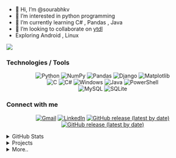 - 👋 Hi, I’m @sourabhkv
- 👀 I’m interested in python programming
- 🌱 I’m currently learning C# , Pandas , Java
- 💞️ I’m looking to collaborate on [ytdl](https://github.com/sourabhkv/ytdl)
- Exploring Android , Linux



<!---
sourabhkv/sourabhkv is a ✨ special ✨ repository because its `README.md` (this file) appears on your GitHub profile.
You can click the Preview link to take a look at your changes.
--->

![](https://komarev.com/ghpvc/?username=sourabhkv&color=red)

### Technologies / Tools

<div align="center">


![Python](https://img.shields.io/badge/python-3670A0?style=for-the-badge&logo=python&logoColor=ffdd54) 
![NumPy](https://img.shields.io/badge/numpy-%23013243.svg?style=for-the-badge&logo=numpy&logoColor=white)
![Pandas](https://img.shields.io/badge/pandas-%23150458.svg?style=for-the-badge&logo=pandas&logoColor=white)
![Django](https://img.shields.io/badge/django-%23092E20.svg?style=for-the-badge&logo=django&logoColor=white) 
![Matplotlib](https://img.shields.io/badge/Matplotlib-%23ffffff.svg?style=for-the-badge&logo=Matplotlib&logoColor=black)<br>
![C](https://img.shields.io/badge/c-%2300599C.svg?style=for-the-badge&logo=c&logoColor=white)
![C#](https://img.shields.io/badge/c%23-%23239120.svg?style=for-the-badge&logo=c-sharp&logoColor=white)
![Windows](https://img.shields.io/badge/Windows-0078D6?style=for-the-badge&logo=windows&logoColor=white)
![Java](https://img.shields.io/badge/java-%23ED8B00.svg?style=for-the-badge&logo=java&logoColor=white)
![PowerShell](https://img.shields.io/badge/PowerShell-%235391FE.svg?style=for-the-badge&logo=powershell&logoColor=white)<br>
![MySQL](https://img.shields.io/badge/mysql-%2300f.svg?style=for-the-badge&logo=mysql&logoColor=white)
![SQLite](https://img.shields.io/badge/sqlite-%2307405e.svg?style=for-the-badge&logo=sqlite&logoColor=white)

</div>



### Connect with me
<p align="center">
<a href="mailto:sourabhkv96@gmail.com"><img alt="Gmail" src="https://img.shields.io/badge/Gmail-D14836?style=for-the-badge&logo=gmail&logoColor=white"></a>
<a href="https://in.linkedin.com/in/sourabhkv96"><img alt="LinkedIn" src="https://img.shields.io/badge/linkedin-%230077B5.svg?style=for-the-badge&logo=linkedin&logoColor=white"></a>
<a href="https://www.instagram.com/sourabhkv96/"><img alt="GitHub release (latest by date)" src="https://img.shields.io/badge/Instagram-%23E4405F.svg?style=for-the-badge&logo=Instagram&logoColor=white"></a>
<a href="https://t.me/sourabhkv"><img alt="GitHub release (latest by date)" src="https://img.shields.io/badge/Telegram-2CA5E0?style=for-the-badge&logo=telegram&logoColor=white"></a>
</p>


<details>
  <summary> GitHub Stats</summary>
  
  <div align="center">
    
  ![sourabhkv GitHub stats](https://github-readme-stats.vercel.app/api?username=sourabhkv&theme=dark)<br>
  ![GitHub Streak](https://streak-stats.demolab.com/?user=sourabhkv&theme=dark)<br>
  ![Top Langs](https://github-readme-stats.vercel.app/api/top-langs/?username=sourabhkv&layout=compact&theme=dark)<br>
  [![trophy](https://github-profile-trophy.vercel.app/?username=sourabhkv&margin-w=6&theme=chalk&no-frame=true)](https://github.com/ryo-ma/github-profile-trophy)
  
  
  </div>
  
</details>

<details>
  <summary> Projects</summary>
  
  
  | Sl no. | Repo | Target Platform | Description | Language | Stats |
  |:---:|:---:|:---:|---|:---:|:---:|
  |1|[ytdl](https://github.com/sourabhkv/ytdl)|![Windows](https://img.shields.io/badge/Windows-0078D6?style=flat&logo=windows&logoColor=white)|A GUI web media downloader program that runs on top of youtube-dl/yt-dlp and ffmpeg to download videos and audio. GUI port of [yt-dlp](https://github.com/yt-dlp/yt-dlp) | ![Python](https://img.shields.io/badge/python-3670A0?style=flat&logo=python&logoColor=ffdd54) ![C#](https://img.shields.io/badge/c%23-%23239120.svg?style=flat&logo=c-sharp&logoColor=white) ![PowerShell](https://img.shields.io/badge/PowerShell-%235391FE.svg?style=flat&logo=powershell&logoColor=white) | ![GitHub forks](https://img.shields.io/github/forks/sourabhkv/ytdl?style=social) ![GitHub Repo stars](https://img.shields.io/github/stars/sourabhkv/ytdl?style=social) <br> ![GitHub all releases](https://img.shields.io/github/downloads/sourabhkv/ytdl/total?style=flat) ![GitHub release (latest by date)](https://img.shields.io/github/downloads/sourabhkv/ytdl/latest/total?style=flat) |
  |2|[Webster](https://github.com/sourabhkv/Webster)|![Windows](https://img.shields.io/badge/Windows-0078D6?style=flat&logo=windows&logoColor=white)| Browser made using PySide2 , Chromium 92.x | ![Python](https://img.shields.io/badge/python-3670A0?style=flat&logo=python&logoColor=ffdd54) | ![GitHub last commit](https://img.shields.io/github/last-commit/sourabhkv/Webster) |
  |3|[webview2browser](https://github.com/sourabhkv/webview2browser)|![Windows](https://img.shields.io/badge/Windows-0078D6?style=flat&logo=windows&logoColor=white)| Webbrowser built using webview2 , porting Edge features for Windows 7,8 | ![C#](https://img.shields.io/badge/c%23-%23239120.svg?style=flat&logo=c-sharp&logoColor=white) | ![GitHub last commit](https://img.shields.io/github/last-commit/sourabhkv/webview2browser) |
  |4|[openkv_project](https://github.com/sourabhkv/openkv_project) , [iris](https://github.com/sourabhkv/iris)| ![Windows](https://img.shields.io/badge/Windows-0078D6?style=flat&logo=windows&logoColor=white) | Catalina voice assistant ; using Wolframalpha , tkinter, dlib and more.. | ![MySQL](https://img.shields.io/badge/mysql-%2300f.svg?style=flat&logo=mysql&logoColor=white) ![PHP](https://img.shields.io/badge/php-%23777BB4.svg?style=flat&logo=php&logoColor=white) ![HTML5](https://img.shields.io/badge/html5-%23E34F26.svg?style=flat&logo=html5&logoColor=white) ![CSS3](https://img.shields.io/badge/css3-%231572B6.svg?style=flat&logo=css3&logoColor=white) ![Python](https://img.shields.io/badge/python-3670A0?style=flat&logo=python&logoColor=ffdd54) | ![GitHub Repo stars](https://img.shields.io/github/stars/sourabhkv/openkv_project?style=social)<br> ![GitHub last commit](https://img.shields.io/github/last-commit/sourabhkv/openkv_project)  |
  |5|[degoogled-forms](https://github.com/sourabhkv/degoogled-forms)|![Linux](https://img.shields.io/badge/Linux-FCC624?style=flat&logo=linux&logoColor=black) ![Windows](https://img.shields.io/badge/Windows-0078D6?style=flat&logo=windows&logoColor=white) | Start a server from scratch ,handle every everything URL request ,GET request, POST request, manage data , clean , analyse it without google forms. [#degoogled](https://github.com/topics/degoogle) | ![HTML5](https://img.shields.io/badge/html5-%23E34F26.svg?style=flat&logo=html5&logoColor=white) ![Python](https://img.shields.io/badge/python-3670A0?style=flat&logo=python&logoColor=ffdd54) |![GitHub Repo stars](https://img.shields.io/github/stars/sourabhkv/degoogled-forms?style=social) <br> ![GitHub last commit](https://img.shields.io/github/last-commit/sourabhkv/degoogled-forms)|
</details>
  




<details>
  <summary>More..</summary>
  
  ### My GitHub Unwrapped
  
  https://user-images.githubusercontent.com/55890376/210073665-04f149ad-57f3-453a-a3e1-e22f563357b3.mp4
  
  Editors/IDEs<br>
  <br>
  ![Spyder](https://img.shields.io/badge/Spyder-838485?style=for-the-badge&logo=spyder%20ide&logoColor=maroon)
  ![Visual Studio](https://img.shields.io/badge/Visual%20Studio-5C2D91.svg?style=for-the-badge&logo=visual-studio&logoColor=white) ![Visual Studio Code](https://img.shields.io/badge/Visual%20Studio%20Code-0078d7.svg?style=for-the-badge&logo=visual-studio-code&logoColor=white) ![Notepad++](https://img.shields.io/badge/Notepad++-90E59A.svg?style=for-the-badge&logo=notepad%2b%2b&logoColor=black) ![Eclipse](https://img.shields.io/badge/Eclipse-FE7A16.svg?style=for-the-badge&logo=Eclipse&logoColor=white) ![Windows Terminal](https://img.shields.io/badge/Windows%20Terminal-%234D4D4D.svg?style=for-the-badge&logo=windows-terminal&logoColor=white)

  Other Stuff<br>
  <br>
  ![Windows 11](https://img.shields.io/badge/Windows%2011-%230079d5.svg?style=for-the-badge&logo=Windows%2011&logoColor=white) ![Debian](https://img.shields.io/badge/Debian-D70A53?style=for-the-badge&logo=debian&logoColor=white) ![Android](https://img.shields.io/badge/Android-3DDC84?style=for-the-badge&logo=android&logoColor=white) 

  
  
  
  
  ### Support me
  If you have liked my work and want to support please consider donating.<br>
  It will be really helpful and appreciated if you donate. Any amount is appreciated.<br><br>
  <a href="https://github.com/sourabhkv/ytdl#support-us"><img alt="python" src="https://img.shields.io/badge/Phonepe-54039A?style=flat&logo=phonepe&logoColor=white" ></a>
  : `sourabhkv@upi`<br>
  [QR code](https://github.com/sourabhkv/ytdl/blob/main/README.md#support-us)

  
  ### Extraas
  Mastering Minesweeper<br>
  10 💣 -   7s<br>
  40 💣 -  61s<br>
  99 💣 - 194s<br>
  
  
</details>
